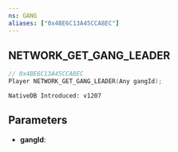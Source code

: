 ```yaml
---
ns: GANG
aliases: ["0x4BE6C13A45CCA8EC"]
---
```

## NETWORK_GET_GANG_LEADER

```c
// 0x4BE6C13A45CCA8EC
Player NETWORK_GET_GANG_LEADER(Any gangId);
```

```
NativeDB Introduced: v1207
```

## Parameters
* **gangId**:
